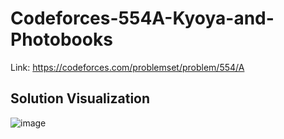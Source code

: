 # Codeforces-554A-Kyoya-and-Photobooks
Link: https://codeforces.com/problemset/problem/554/A
## Solution Visualization
![image](https://user-images.githubusercontent.com/51401355/133082275-61129e0e-9964-421d-a274-b49baa8bec30.png)
